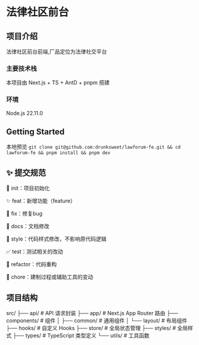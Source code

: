 # 法律社区前台

## 项目介绍

法律社区前台前端,厂品定位为法律社交平台
### 主要技术栈

本项目由 Next.js + TS + AntD + pnpm 搭建
### 环境

Node.js 22.11.0

## Getting Started

本地预览 `git clone git@github.com:drunksweet/lawforum-fe.git && cd lawforum-fe && pnpm install && pnpm dev`

## ✨ 提交规范
🎉 init：项目初始化

✨ feat：新增功能（feature）

🐞 fix：修复bug

📃 docs：文档修改

🌈 style：代码样式修改，不影响原代码逻辑

✅ test：测试相关的改动

🔨 refactor：代码重构

🔧 chore：建制过程或辅助工具的变动

## 项目结构

src/
├── api/                # API 请求封装
├── app/                # Next.js App Router 路由
├── components/         # 组件
│   ├── common/         # 通用组件
│   └── layout/         # 布局组件
├── hooks/              # 自定义 Hooks
├── store/              # 全局状态管理
├── styles/             # 全局样式
├── types/              # TypeScript 类型定义
└── utils/              # 工具函数